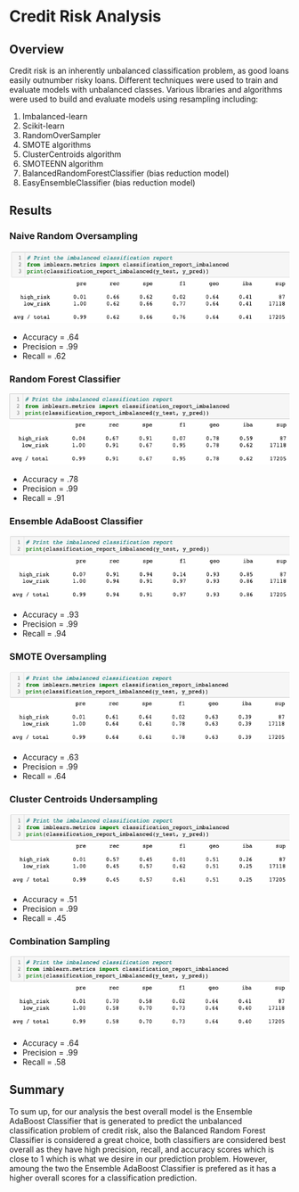 # Credit Risk Analysis

## Overview

Credit risk is an inherently unbalanced classification problem, as good loans easily outnumber risky loans. Different techniques were used to train and evaluate models with unbalanced classes. Various libraries and algorithms were used to build and evaluate models using resampling including:

1. Imbalanced-learn
2. Scikit-learn
3. RandomOverSampler
4. SMOTE algorithms
5. ClusterCentroids algorithm
6. SMOTEENN algorithm
7. BalancedRandomForestClassifier (bias reduction model)
8. EasyEnsembleClassifier (bias reduction model)

## Results

### Naive Random Oversampling

![Alt text](https://github.com/dntalx/Credit_Risk_Analysis/blob/main/Resources/Oversampling.png)

* Accuracy = .64
* Precision = .99
* Recall = .62

### Random Forest Classifier

![Alt text](https://github.com/dntalx/Credit_Risk_Analysis/blob/main/Resources/Random_Forest_Classifier.png)

* Accuracy = .78
* Precision = .99
* Recall = .91

### Ensemble AdaBoost Classifier

![Alt text](https://github.com/dntalx/Credit_Risk_Analysis/blob/main/Resources/Easy_Ensamble_Classifier.png)

* Accuracy = .93
* Precision = .99
* Recall = .94

### SMOTE Oversampling

![Alt text](https://github.com/dntalx/Credit_Risk_Analysis/blob/main/Resources/SMOTE_Oversampling.png)

* Accuracy = .63
* Precision = .99
* Recall = .64

### Cluster Centroids Undersampling

![Alt text](https://github.com/dntalx/Credit_Risk_Analysis/blob/main/Resources/Undersampling.png)

* Accuracy = .51
* Precision = .99
* Recall = .45

### Combination Sampling

![Alt text](https://github.com/dntalx/Credit_Risk_Analysis/blob/main/Resources/Combination_Sampling.png)

* Accuracy = .64
* Precision = .99
* Recall = .58

## Summary

To sum up, for our analysis the best overall model is the Ensemble AdaBoost Classifier that is generated to predict the unbalanced classification problem of credit risk, also the Balanced Random Forest Classifier is considered a great choice, both classifiers are considered best overall as they have high precision, recall, and accuracy scores which is close to 1 which is what we desire in our prediction problem. However, amoung the two the Ensemble AdaBoost Classifier is prefered as it has a higher overall scores for a classification prediction.
